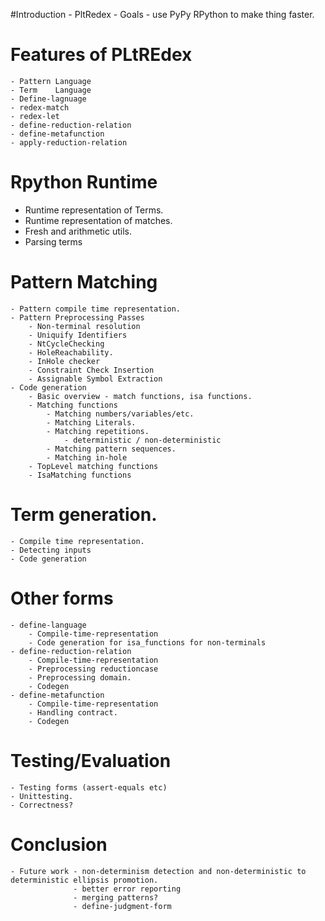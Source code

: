 #Introduction
	- PltRedex
	- Goals - use PyPy RPython to make thing faster.

# Features of PLtREdex
	- Pattern Language
	- Term    Language
	- Define-lagnuage
	- redex-match
	- redex-let
	- define-reduction-relation
	- define-metafunction
	- apply-reduction-relation

# Rpython Runtime 
- Runtime representation of Terms.
- Runtime representation of matches.
- Fresh and arithmetic utils.
- Parsing terms

# Pattern Matching
	- Pattern compile time representation.
	- Pattern Preprocessing Passes
		- Non-terminal resolution
		- Uniquify Identifiers 
		- NtCycleChecking 
		- HoleReachability.
		- InHole checker
		- Constraint Check Insertion
		- Assignable Symbol Extraction
	- Code generation
		- Basic overview - match functions, isa functions.
		- Matching functions
			- Matching numbers/variables/etc.	
			- Matching Literals.
			- Matching repetitions.
				- deterministic / non-deterministic
			- Matching pattern sequences.
			- Matching in-hole
		- TopLevel matching functions
		- IsaMatching functions

# Term generation.
	- Compile time representation.
	- Detecting inputs
	- Code generation

# Other forms
	- define-language
		- Compile-time-representation
		- Code generation for isa_functions for non-terminals
	- define-reduction-relation
		- Compile-time-representation
		- Preprocessing reductioncase
		- Preprocessing domain.
		- Codegen
	- define-metafunction 
		- Compile-time-representation
		- Handling contract.
		- Codegen

# Testing/Evaluation
	- Testing forms (assert-equals etc)
	- Unittesting.
	- Correctness?

# Conclusion
	- Future work - non-determinism detection and non-deterministic to deterministic ellipsis promotion.
	              - better error reporting
				  - merging patterns?
				  - define-judgment-form
